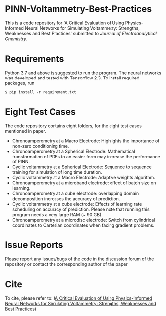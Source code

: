 # PINN-Voltammetry-Best-Practices
This is a code repository for 'A Critical Evaluation of Using Physics-Informed Neural Networks for Simulating Voltammetry: Strengths, Weaknesses and Best Practices' submitted to *Journal of Electroanalytical Chemistry*.

# Requirements
Python 3.7 and above is suggested to run the program. The neural networks was developed and tested with Tensorflow 2.3. To install required packages, run

```
$ pip install -r requirement.txt

```
# Eight Test Cases
The code repository contains eight folders, for the eight test cases mentioned in paper. 

* Chronoamperometry at a Macro Electrode: Highlights the importance of non-zero conditioning time.
* Chronoamperometry at a Spherical Electrode: Mathematical transformation of PDEs to an easier form may increase the performance of PINN. 
* Cyclic voltammetry at a Spherical Electrode: Sequence to sequence training for simulation of long time duration. 
* Cyclic voltammetry at a Macro Electrode: Adaptive weights algorithm.
* Chronoamperometry at a microband electrode: effect of batch size on learning.
* Chronoamperometry at a cube electrode: overlapping domain decomposition increases the accuracy of prediction. 
* Cyclic voltammetry at a cube electrode: Effects of learning rate scheduling on accuracy of prediction. Please note that running this program needs a very large RAM (~ 90 GB)
* Chronoamperometry at a microdisc electrode: Switch from cylindrical coordinates to Cartesian coordinates when facing gradient problems. 



# Issue Reports
Please report any issues/bugs of the code in the discussion forum of the repository or contact the corresponding author of the paper


# Cite
To cite, please refer to: ([A Critical Evaluation of Using Physics-Informed Neural Networks for Simulating Voltammetry: Strengths, Weaknesses and Best Practices](https://doi.org/10.1016/j.jelechem.2022.116918))

